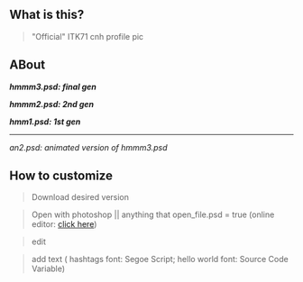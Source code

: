 
## What is this?

> "Official" ITK71 cnh profile pic


## ABout


__*hmmm3.psd: final gen*__

__*hmmm2.psd: 2nd gen*__

__*hmm1.psd: 1st gen*__


_________________________________

_an2.psd: animated version of hmmm3.psd_


## How to customize

> Download desired version

> Open with photoshop || anything that open_file.psd = true  (online editor: [click here](https://studio.psdetch.com/))

> edit

> add text ( hashtags font: Segoe Script; hello world font: Source Code Variable) 
